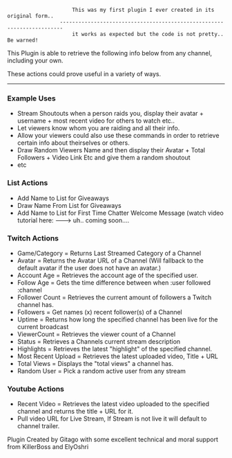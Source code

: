 

                         This was my first plugin I ever created in its original form..
                     -----------------------------------------------------------------------
                         it works as expected but the code is not pretty.. Be warned!
                                         
This Plugin is able to retrieve the following info below from any channel, including your own.

These actions could prove useful in a variety of ways.

---
### Example Uses

  - Stream Shoutouts when a person raids you, display their avatar + username + most recent video for others to watch etc.. 
  - Let viewers know whom you are raiding and all their info.
  - Allow your viewers could also use these commands in order to retrieve certain info about theirselves or others.
  - Draw Random Viewers Name and then display their Avatar + Total Followers + Video Link Etc and give them a random shoutout
  - etc

### List Actions

  - Add Name to List for Giveaways
  -  Draw Name From List for Giveaways
  -  Add Name to List for First Time Chatter Welcome Message (watch video tutorial here:  --->  uh.. coming soon....

### Twitch Actions

  - Game/Category = Returns Last Streamed Category of a Channel
  -  Avatar = Returns the Avatar URL of a Channel (Will fallback to the default avatar if the user does not have an avatar.)
  -   Account Age = Retrieves the account age of the specified user.
  -   Follow Age =  Gets the time difference between when :user followed :channel
  -   Follower Count =  Retrieves the current amount of followers a Twitch channel has.
  -   Followers = Get names (x) recent follower(s) of a Channel
  - Uptime = Returns how long the specified channel has been live for the current broadcast
  - ViewerCount = Retrieves the viewer count of a Channel
  - Status = Retrieves a Channels current stream description
  - Highlights = Retrieves the latest "highlight" of the specified channel.
  - Most Recent Upload = Retrieves the latest uploaded video, Title + URL
  - Total Views =  Displays the "total views" a channel has.
  - Random User = Pick a random active user from any stream

### Youtube Actions

  - Recent Video = Retrieves the latest video uploaded to the specified channel and returns the title + URL for it.
  - Pull video URL for Live Stream, If Stream is not live it will default to channel trailer.





Plugin Created by Gitago with some excellent technical and moral support from KillerBoss and ElyOshri

